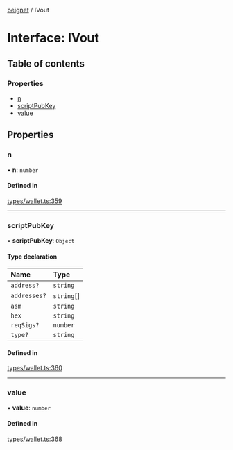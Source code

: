 [beignet](../README.md) / IVout

# Interface: IVout

## Table of contents

### Properties

- [n](IVout.md#n)
- [scriptPubKey](IVout.md#scriptpubkey)
- [value](IVout.md#value)

## Properties

### n

• **n**: `number`

#### Defined in

[types/wallet.ts:359](https://github.com/synonymdev/beignet/blob/3144d66/src/types/wallet.ts#L359)

___

### scriptPubKey

• **scriptPubKey**: `Object`

#### Type declaration

| Name | Type |
| :------ | :------ |
| `address?` | `string` |
| `addresses?` | `string`[] |
| `asm` | `string` |
| `hex` | `string` |
| `reqSigs?` | `number` |
| `type?` | `string` |

#### Defined in

[types/wallet.ts:360](https://github.com/synonymdev/beignet/blob/3144d66/src/types/wallet.ts#L360)

___

### value

• **value**: `number`

#### Defined in

[types/wallet.ts:368](https://github.com/synonymdev/beignet/blob/3144d66/src/types/wallet.ts#L368)
